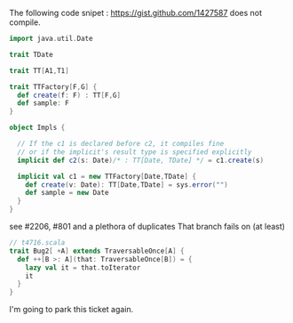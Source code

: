 The following code snipet : https://gist.github.com/1427587
does not compile.

```scala
import java.util.Date

trait TDate 

trait TT[A1,T1]

trait TTFactory[F,G] {
  def create(f: F) : TT[F,G]
  def sample: F
}

object Impls {

  // If the c1 is declared before c2, it compiles fine
  // or if the implicit's result type is specified explicitly
  implicit def c2(s: Date)/* : TT[Date, TDate] */ = c1.create(s)  

  implicit val c1 = new TTFactory[Date,TDate] {
    def create(v: Date): TT[Date,TDate] = sys.error("")
    def sample = new Date
  }
}
```
see #2206, #801 and a plethora of duplicates
That branch fails on (at least)

```scala
// t4716.scala
trait Bug2[ +A] extends TraversableOnce[A] {
  def ++[B >: A](that: TraversableOnce[B]) = {
    lazy val it = that.toIterator
    it
  }
}
```

I'm going to park this ticket again.
